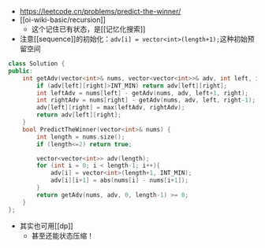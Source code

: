 - https://leetcode.cn/problems/predict-the-winner/
- [[oi-wiki-basic/recursion]]
  - 这个记住已有状态，是[[记忆化搜索]]
- 注意[[sequence]]的初始化：`adv[i] = vector<int>(length+1);`这种初始预留空间
```cpp
class Solution {
public:
    int getAdv(vector<int>& nums, vector<vector<int>>& adv, int left, int right){ // inclusive
        if (adv[left][right]>INT_MIN) return adv[left][right];
        int leftAdv = nums[left] - getAdv(nums, adv, left+1, right);
        int rightAdv = nums[right] - getAdv(nums, adv, left, right-1);
        adv[left][right] = max(leftAdv, rightAdv);
        return adv[left][right];
    }
    bool PredictTheWinner(vector<int>& nums) {
        int length = nums.size();
        if (length<=2) return true;

        vector<vector<int>> adv(length);
        for (int i = 0; i < length-1; i++){
            adv[i] = vector<int>(length+1, INT_MIN);
            adv[i][i+1] = abs(nums[i] - nums[i+1]);
        }
        return getAdv(nums, adv, 0, length-1) >= 0;
    }
};
```
- 其实也可用[[dp]]
  - 甚至还能状态压缩！